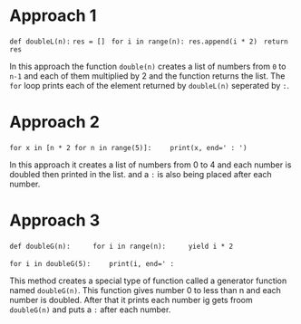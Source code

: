 # Approach 1

```def doubleL(n):```
   ``` res = [] ```
  ```  for i in range(n): res.append(i * 2) ```
   ``` return res```

In this approach the function `double(n)` creates a list of numbers from `0` to `n-1` and each of them multiplied by 2 and the function returns the list. The ```for``` loop prints each of the element returned by ```doubleL(n)``` seperated by ```:```.

# Approach 2

```for x in [n * 2 for n in range(5)]:```
```    print(x, end=' : ')```

In this approach it creates a list of numbers from 0 to 4 and each number is doubled then printed in the list. and a `:` is also being placed after each number.

# Approach 3

```def doubleG(n):```
   ```     for i in range(n):```
       ```     yield i * 2```

```for i in doubleG(5):```
   ```     print(i, end=' : ```

This method creates a special type of function called a generator function named `doubleG(n)`. This function gives number 0 to less than n and each number is doubled. After that it prints each number ig gets froom `doubleG(n)` and puts a `:` after each number.
